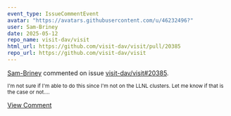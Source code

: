 ```yaml
---
event_type: IssueCommentEvent
avatar: "https://avatars.githubusercontent.com/u/46232496?"
user: Sam-Briney
date: 2025-05-12
repo_name: visit-dav/visit
html_url: https://github.com/visit-dav/visit/pull/20385
repo_url: https://github.com/visit-dav/visit
---
```


<a href='https://github.com/Sam-Briney' target='_blank'>Sam-Briney</a> commented on issue <a href='https://github.com/visit-dav/visit/pull/20385' target='_blank'>visit-dav/visit#20385</a>.

<small>I'm not sure if I'm able to do this since I'm not on the LLNL clusters. Let me know if that is the case or not....</small>

<a href='https://github.com/visit-dav/visit/pull/20385' target='_blank'>View Comment</a>